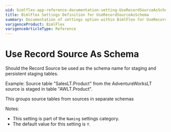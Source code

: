 ```yaml
---
uid: bimlflex-app-reference-documentation-setting-UseRecordSourceAsSchema
title: BimlFlex Settings Definition for UseRecordSourceAsSchema
summary: Documentation of settings option within BimlFlex for UseRecordSourceAsSchema
varigenceProduct: BimlFlex
varigenceArticleType: Reference
---
```


# Use Record Source As Schema

Should the Record Source be used as the schema name for staging and persistent staging tables.

Example: Source table "SalesLT.Product" from the AdventureWorksLT source is staged in table "AWLT.Product".

This groups source tables from sources in separate schemas

Notes:
* This setting is part of the `Naming` settings category.
 * The default value for this setting is `Y`.